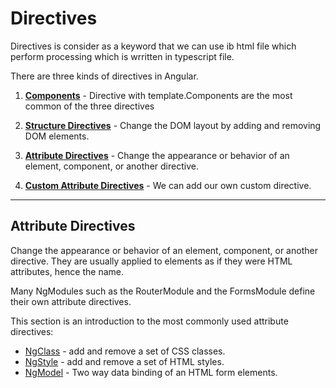 # Directives

Directives is consider as a keyword that we can use ib html file which perform processing which is wrritten in typescript file.

There are three kinds of directives in Angular.

1. [__Components__](./Component.md) - Directive with template.Components are the most common of the three directives

2. [__Structure Directives__](../Angular6-code/Directives/Structure-Directives/README.md) - Change the DOM layout by adding and removing DOM elements.
3. [__Attribute Directives__](#Attribute-Directives) - Change the appearance or behavior of an element, component, or another directive.

4. [__Custom Attribute Directives__](../Angular6-code/Directives/Custom-Attribute-Directives/README.md) - We can add our own custom directive.

---

## Attribute Directives

Change the appearance or behavior of an element, component, or another directive. They are usually applied to elements as if they were HTML attributes, hence the name.

Many NgModules such as the RouterModule and the FormsModule define their own attribute directives.

This section is an introduction to the most commonly used attribute directives:

- [NgClass](../Angular6-code/Component_And_Template/Class-Binding/README.md#ngclass-directive) - add and remove a set of CSS classes.
- [NgStyle](../Angular6-code/Component_And_Template/Style-Binding/README.md#ngstyle-directive) - add and remove a set of HTML styles.
- [NgModel](../Angular6-code/Component_And_Template/Two-Way-Binding/README.md#ngmodel-two-way-binding-to-form-elements-with-ngmodel-) - Two way data binding of an HTML form elements.